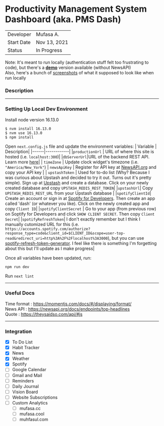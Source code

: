 # Productivity Management System Dashboard (aka. PMS Dash)
|              |           |
|--------------|-----------|
|Developer     | Mufasa A. |
|Start Date    | Nov 13, 2021  |
|Status        | In Progress |

Note: It's meant to run locally (authentication stuff felt too frustrating to code), but there's a **[demo](https://pmsdashboard.herokuapp.com)** version available (without NewsAPI)  
Also, here's a bunch of [screenshots](#) of what it supposed to look like when run locally

### Description


---

### Setting Up Local Dev Environment

Install node version 16.13.0  
```
$ nvm install 16.13.0  
$ nvm use 16.13.0
$ npm install
```
Open `next.config.js` file and update the environment variables:
| Variable | Description|
|------|------------|
|`productionUrl` | URL of where this site is hosted (i.e. `localhost:300`)|
|`dbServerUrl`|URL of the backend REST API. Learn more [here](#)|
| `timeZone` | Update clock widget's timezone (i.e. `"America/New_York"`)
| `newsApiKey` | Register for API key at [NewsAPI.org](https://newsapi.org/register) and copy your API key |
| `upstashToken` | Used for to-do list (Why? Because I was curious about Upstash and decided to try it out. Turns out it's pretty simple). Sign up at [Upstash](https://console.upstash.com/login) and create a database. Click on your newly created database and copy `UPSTASH_REDIS_REST_TOKEN`|
|`upstashUrl`| Copy `UPSTASH_REDIS_REST_URL` from your Upstash database |
|`spotifyClientId`| Create an account or sign in at [Spotify for Developers](https://developer.spotify.com/dashboard/). Then create an app called 'dash' (or whatever you like). Click on the newly created app and copy `Client ID`|
|`spotifyClientSecret` | Go to your app (from previous row) on Soptify for Developers and click `SHOW CLIENT SECRET`. Then copy `Client Secret`|
|`spotifyRefreshToken`| I don't exactly remember but I think I manually cutomized URL for this (i.e. `https://accounts.spotify.com/authorize?response_type=code&client_id=$CLIENT_ID&scope=user-top-read&redirect_uri=http%3A%2F%2Flocalhost%3A3000`), but you can use [spotify-refresh-token-generator](https://spotify-refresh-token-generator.netlify.app/#info). I feel like there is something I'm forgetting about this but I'll update as I make progress|


Once all variables have been updated, run:
```
npm run dev
```

Run `next lint`  

---

### Useful Docs

Time format : https://momentjs.com/docs/#/displaying/format/  
News API : https://newsapi.org/docs/endpoints/top-headlines  
Quote : https://theysaidso.com/api/#js  

---

### Integration  
- [x] To Do List
- [x] Habit Tracker
- [x] News
- [x] Weather
- [x] Spotify
- [ ] Google Calendar
- [ ] Gmail and Mail
- [ ] Reminders
- [ ] Daily Journal
- [ ] Vision Board
- [ ] Website Subscriptions
- [ ] Custom Analytics
   - [ ] mufasa.cc
   - [ ] mufasa.cool
   - [ ] muhfasul.com